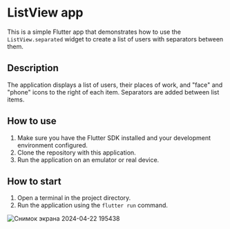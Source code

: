 # ListView app

This is a simple Flutter app that demonstrates how to use the `ListView.separated` widget to create a list of users with separators between them.

## Description

The application displays a list of users, their places of work, and "face" and "phone" icons to the right of each item. Separators are added between list items.

## How to use
1. Make sure you have the Flutter SDK installed and your development environment configured.
2. Clone the repository with this application.
3. Run the application on an emulator or real device.

## How to start

1. Open a terminal in the project directory.
2. Run the application using the `flutter run` command.

![Снимок экрана 2024-04-22 195438](https://github.com/alina-west/flutter_hw4/assets/144222854/a16af02e-c6d8-426d-81e9-59d3e6d5808d)
